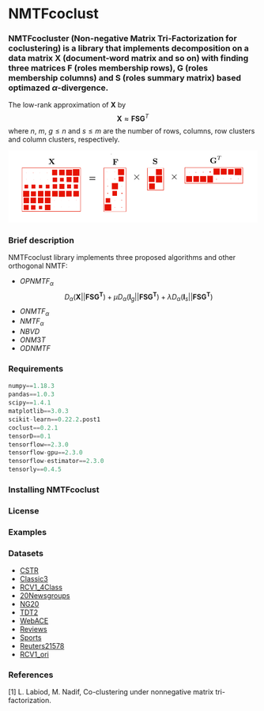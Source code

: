 # **NMTFcoclust**  
### **NMTFcocluster** (Non-negative Matrix Tri-Factorization for coclustering) is a library that implements decomposition on a data matrix $\mathbf{X}$ (document-word matrix and so on) with finding three  matrices $\mathbf{F}$ (roles membership rows), $\mathbf{G}$ (roles membership columns) and $\mathbf{S}$ (roles summary matrix) based optimazed $\alpha$-divergence.

 The low-rank approximation of $\mathbf{X}$ by
     $$\mathbf{X} \approx \mathbf{FSG}^{T} $$
where $n$, $m$, $g\leqslant n$ and $s\leqslant m$ are the number of rows, columns, row clusters and column clusters, respectively.


![NMTF](https://github.com/Saeidhoseinipour/NMTFcoclust/blob/master/Doc/Image/nmtf3.png?raw=true)

### Brief description 
NMTFcoclust library implements three proposed algorithms and other orthogonal NMTF:
- $OPNMTF_{\alpha}$ 
 $$D_{\alpha}(\mathbf{X} ||\mathbf{FSG^{T}})+ \mu D_{\alpha}(\mathbf{I}_{g} ||\mathbf{FSG^{T}})+ \lambda D_{\alpha}(\mathbf{I}_{s} ||\mathbf{FSG^{T}})$$
- $ONMTF_{\alpha}$
- $NMTF_{\alpha}$
- $NBVD$
- $ONM3T$
- $ODNMTF$

### Requirements
```python
numpy==1.18.3
pandas==1.0.3
scipy==1.4.1
matplotlib==3.0.3
scikit-learn==0.22.2.post1
coclust==0.2.1
tensorD==0.1
tensorflow==2.3.0
tensorflow-gpu==2.3.0
tensorflow-estimator==2.3.0
tensorly==0.4.5
```
### Installing NMTFcoclust

### License

### Examples

### Datasets

- [CSTR](https://github.com/Saeidhoseinipour/NMTFcoclust/blob/master/Datasets/cstr.mat)
- [Classic3](https://github.com/Saeidhoseinipour/NMTFcoclust/blob/master/Datasets/classic3.mat)
- [RCV1_4Class](https://github.com/Saeidhoseinipour/NMTFcoclust/blob/master/Datasets/RCV1_4Class.mat)
- [20Newsgroups](https://github.com/Saeidhoseinipour/NMTFcoclust/blob/master/Datasets/20Newsgroups.mat)
- [NG20](https://github.com/Saeidhoseinipour/NMTFcoclust/blob/master/Datasets/NG20..mat)
- [TDT2](https://github.com/Saeidhoseinipour/NMTFcoclust/blob/master/Datasets/TDT2..mat)
- [WebACE](https://github.com/Saeidhoseinipour/NMTFcoclust/blob/master/Datasets/WebACE..mat)
- [Reviews](https://github.com/Saeidhoseinipour/NMTFcoclust/blob/master/Datasets/reviews..mat)
- [Sports](https://github.com/Saeidhoseinipour/NMTFcoclust/blob/master/Datasets/sports..mat)
- [Reuters21578](https://github.com/Saeidhoseinipour/NMTFcoclust/blob/master/Datasets/Reuters21578..mat)
- [RCV1_ori](https://github.com/Saeidhoseinipour/NMTFcoclust/blob/master/Datasets/RCV1_ori..mat)


### References

[1] L. Labiod, M. Nadif, Co-clustering under nonnegative matrix tri-factorization.
